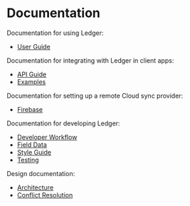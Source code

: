 # Documentation

Documentation for using Ledger:

 - [User Guide](user_guide.md)

Documentation for integrating with Ledger in client apps:

 - [API Guide](api_guide.md)
 - [Examples](examples.md)

Documentation for setting up a remote Cloud sync provider:

 - [Firebase](firebase.md)

Documentation for developing Ledger:

 - [Developer Workflow](workflow.md)
 - [Field Data](field_data.md)
 - [Style Guide](style_guide.md)
 - [Testing](testing.md)

Design documentation:

 - [Architecture](architecture.md)
 - [Conflict Resolution](conflict_resolution.md)
